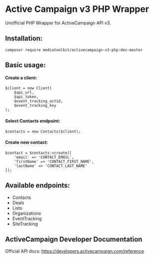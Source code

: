 # Active Campaign v3 PHP Wrapper

Unofficial PHP Wrapper for ActiveCampaign API v3.

## Installation:
```
composer require mediatoolkit/activecampaign-v3-php:dev-master
```

## Basic usage:
#### Create a client:

```
$client = new Client(
    $api_url, 
    $api_token, 
    $event_tracking_actid, 
    $event_tracking_key
);
```

#### Select Contacts endpoint:
```
$contacts = new Contacts($client);
```

#### Create new contact:
```
$contact = $contacts->create([
    'email' => 'CONTACT_EMAIL',
    'firstName' => 'CONTACT_FIRST_NAME',
    'lastName' => 'CONTACT_LAST_NAME'
]);
```


## Available endpoints:
* Contacts
* Deals
* Lists
* Organizations
* EventTracking
* SiteTracking

## ActiveCampaign Developer Documentation
Official API docs: https://developers.activecampaign.com/reference

